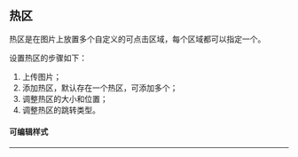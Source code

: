 ## 热区
热区是在图片上放置多个自定义的可点击区域，每个区域都可以指定一个<gls-explain :proplist="['跳转类型']"></gls-explain>。

设置热区的步骤如下：
1. 上传图片；
2. 添加热区，默认存在一个热区，可添加多个；
3. 调整热区的大小和位置；
4. 调整热区的跳转类型。

#### 可编辑样式
---
<gls-explain :proplist="['留白','边距','背景色']"></gls-explain>
